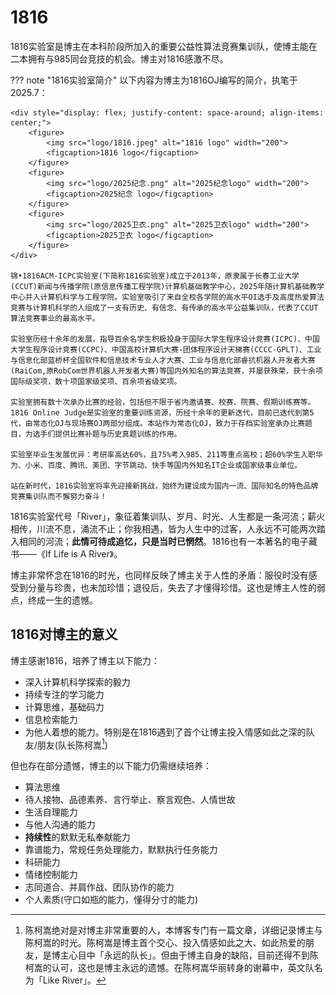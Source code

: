 # 1816

1816实验室是博主在本科阶段所加入的重要公益性算法竞赛集训队，使博主能在二本拥有与985同台竞技的机会。博主对1816感激不尽。

??? note "1816实验室简介"
    以下内容为博主为1816OJ编写的简介，执笔于2025.7：

    <div style="display: flex; justify-content: space-around; align-items: center;">
        <figure>
            <img src="logo/1816.jpeg" alt="1816 logo" width="200">
            <figcaption>1816 logo</figcaption>
        </figure>
        <figure>
            <img src="logo/2025纪念.png" alt="2025纪念logo" width="200">
            <figcaption>2025纪念 logo</figcaption>
        </figure>
        <figure>
            <img src="logo/2025卫衣.png" alt="2025卫衣logo" width="200">
            <figcaption>2025卫衣 logo</figcaption>
        </figure>
    </div>

    锦•1816ACM-ICPC实验室(下简称1816实验室)成立于2013年，原隶属于长春工业大学(CCUT)新闻与传播学院(原信息传播工程学院)计算机基础教学中心，2025年随计算机基础教学中心并入计算机科学与工程学院。实验室吸引了来自全校各学院的高水平OI选手及高度热爱算法竞赛与计算机科学的人组成了一支有历史、有信念、有传承的高水平公益集训队，代表了CCUT算法竞赛事业的最高水平。

    实验室历经十余年的发展，指导百余名学生积极投身于国际大学生程序设计竞赛(ICPC)、中国大学生程序设计竞赛(CCPC)、中国高校计算机大赛-团体程序设计天梯赛(CCCC-GPLT)、工业与信息化部蓝桥杯全国软件和信息技术专业人才大赛、工业与信息化部睿抗机器人开发者大赛(RaiCom,原RobCom世界机器人开发者大赛)等国内外知名的算法竞赛，并屡获殊荣，获十余项国际级奖项，数十项国家级奖项、百余项省级奖项。

    实验室拥有数十次承办比赛的经验，包括但不限于省内邀请赛、校赛、院赛、假期训练赛等。1816 Online Judge是实验室的重要训练资源，历经十余年的更新迭代，目前已迭代到第5代，由常态化OJ与现场赛OJ两部分组成。本站作为常态化OJ，致力于存档实验室承办比赛题目，为选手们提供比赛补题与历史真题训练的作用。

    实验室毕业生发展优异：考研率高达60%，且75%考入985、211等重点高校；超60%学生入职华为、小米、百度、腾讯、美团、字节跳动、快手等国内外知名IT企业或国家级事业单位。

    站在新时代，1816实验室将率先迎接新挑战，始终为建设成为国内一流、国际知名的特色品牌竞赛集训队而不懈努力奋斗！

1816实验室代号「River」，象征着集训队、岁月、时光、人生都是一条河流；薪火相传，川流不息，涌流不止；你我相遇，皆为人生中的过客，人永远不可能两次踏入相同的河流；**此情可待成追忆，只是当时已惘然**。1816也有一本著名的电子藏书——《If Life is A River》。

博主非常怀念在1816的时光，也同样反映了博主关于人性的矛盾：服役时没有感受到分量与珍贵，也未加珍惜；退役后，失去了才懂得珍惜。这也是博主人性的弱点，终成一生的遗憾。

## 1816对博主的意义
博主感谢1816，培养了博主以下能力：

- 深入计算机科学探索的毅力
- 持续专注的学习能力
- 计算思维，基础码力
- 信息检索能力
- 为他人着想的能力。特别是在1816遇到了首个让博主投入情感如此之深的队友/朋友(队长陈柯嵩[^1])

但也存在部分遗憾，博主的以下能力仍需继续培养：
- 算法思维
- 待人接物、品德素养、言行举止、察言观色、人情世故
- 生活自理能力
- 与他人沟通的能力
- **持续性**的默默无私奉献能力
- 靠谱能力，常规任务处理能力，默默执行任务能力
- 科研能力
- 情绪控制能力
- 志同道合、并肩作战、团队协作的能力
- 个人素质(守口如瓶的能力，懂得分寸的能力)


[^1]: 陈柯嵩绝对是对博主非常重要的人，本博客专门有一篇文章，详细记录博主与陈柯嵩的时光。陈柯嵩是博主首个交心、投入情感如此之大、如此热爱的朋友，是博主心目中「永远的队长」。但由于博主自身的缺陷，目前还得不到陈柯嵩的认可，这也是博主永远的遗憾。在陈柯嵩华丽转身的谢幕中，英文队名为「Like River」。